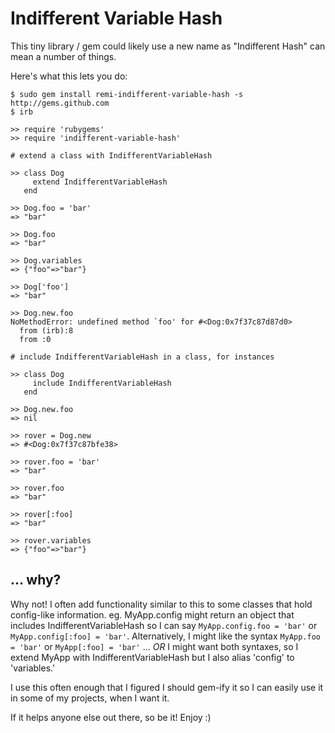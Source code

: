 Indifferent Variable Hash
=========================

This tiny library / gem could likely use a new name as "Indifferent Hash" 
can mean a number of things.

Here's what this lets you do:

    $ sudo gem install remi-indifferent-variable-hash -s http://gems.github.com
    $ irb

    >> require 'rubygems'
    >> require 'indifferent-variable-hash'

    # extend a class with IndifferentVariableHash

    >> class Dog
         extend IndifferentVariableHash
       end

    >> Dog.foo = 'bar'
    => "bar"

    >> Dog.foo
    => "bar"

    >> Dog.variables
    => {"foo"=>"bar"}

    >> Dog['foo']
    => "bar"

    >> Dog.new.foo
    NoMethodError: undefined method `foo' for #<Dog:0x7f37c87d87d0>
      from (irb):8
      from :0

    # include IndifferentVariableHash in a class, for instances

    >> class Dog
         include IndifferentVariableHash
       end

    >> Dog.new.foo
    => nil

    >> rover = Dog.new
    => #<Dog:0x7f37c87bfe38>

    >> rover.foo = 'bar'
    => "bar"

    >> rover.foo
    => "bar"

    >> rover[:foo]
    => "bar"

    >> rover.variables
    => {"foo"=>"bar"}

... why?
--------

Why not!  I often add functionality similar to this to some classes that hold config-like information.  eg. MyApp.config might return an object that includes IndifferentVariableHash so I can say `MyApp.config.foo = 'bar'` or `MyApp.config[:foo] = 'bar'`.  Alternatively, I might like the syntax `MyApp.foo = 'bar'` or `MyApp[:foo] = 'bar'` ... *OR* I might want both syntaxes, so I extend MyApp with IndifferentVariableHash but I also alias 'config' to 'variables.'

I use this often enough that I figured I should gem-ify it so I can easily use it in some of my projects, when I want it.

If it helps anyone else out there, so be it!  Enjoy  :)
